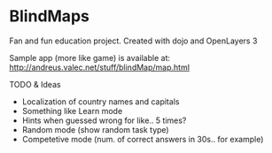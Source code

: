 # BlindMaps
Fan and fun education project. Created with dojo and OpenLayers 3


Sample app (more like game) is available at:
http://andreus.valec.net/stuff/blindMap/map.html


TODO & Ideas
  - Localization of country names and capitals
  - Something like Learn mode
  - Hints when guessed wrong for like.. 5 times?
  - Random mode (show random task type)
  - Competetive mode (num. of correct answers in 30s.. for example)
